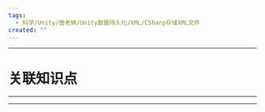 ```yaml
---
tags:
  - 科学/Unity/唐老狮/Unity数据持久化/XML/CSharp存储XML文件
created: ""
---
```


---
# 关联知识点



---




---
